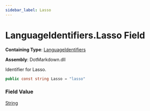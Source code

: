 ```yaml
---
sidebar_label: Lasso
---
```


# LanguageIdentifiers\.Lasso Field

**Containing Type**: [LanguageIdentifiers](../index.md)

**Assembly**: DotMarkdown\.dll

  
Identifier for Lasso\.

```csharp
public const string Lasso = "lasso"
```

### Field Value

[String](https://docs.microsoft.com/en-us/dotnet/api/system.string)


